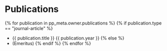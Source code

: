 # Publications

{% for publication in pp_meta.owner.publications %}
{% if publication.type == "journal-article" %}
* {{ publication.title }} {{ publication.year }}
{% else %}
* (Emeritus)
{% endif %}
{% endfor %}
